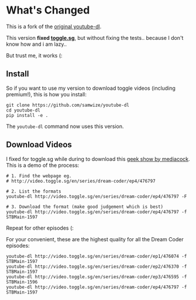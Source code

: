 # What's Changed

This is a fork of the [original youtube-dl](https://github.com/rg3/youtube-dl).

This version **fixed [toggle.sg](http://toggle.sg/)**, but without fixing the tests.. because I don't know how and i am lazy..

But trust me, it works (:

## Install

So if you want to use my version to download toggle videos (including premium!), this is how you install:

    git clone https://github.com/samwize/youtube-dl
    cd youtube-dl
    pip install -e .

The `youtube-dl` command now uses this version.

## Download Videos

I fixed for toggle.sg while during to download this [geek show by mediacock](http://video.toggle.sg/en/series/dream-coder/ep4/476797). This is a demo of the process:

    # 1. Find the webpage eg.
    # http://video.toggle.sg/en/series/dream-coder/ep4/476797

    # 2. List the formats
    youtube-dl http://video.toggle.sg/en/series/dream-coder/ep4/476797 -F

    # 3. Download the format (make good judgement which is best)
    youtube-dl http://video.toggle.sg/en/series/dream-coder/ep4/476797 -f STBMain-1597

Repeat for other episodes (:

For your convenient, these are the highest quality for all the Dream Coder episodes:

    youtube-dl http://video.toggle.sg/en/series/dream-coder/ep1/476074 -f STBMain-1597
    youtube-dl http://video.toggle.sg/en/series/dream-coder/ep2/476370 -f STBMain-1597
    youtube-dl http://video.toggle.sg/en/series/dream-coder/ep3/476595 -f STBMain-1596
    youtube-dl http://video.toggle.sg/en/series/dream-coder/ep4/476797 -f STBMain-1597
